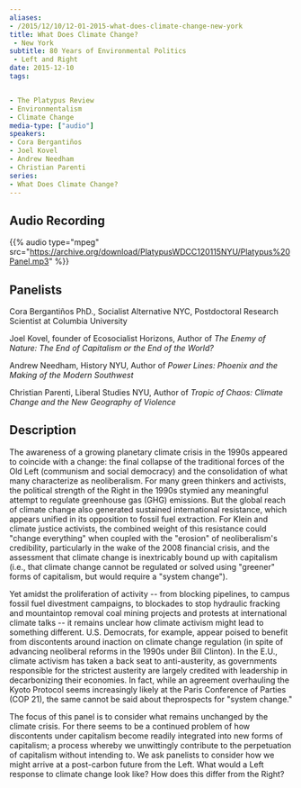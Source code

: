 ```yaml
---
aliases:
- /2015/12/10/12-01-2015-what-does-climate-change-new-york
title: What Does Climate Change?
 - New York
subtitle: 80 Years of Environmental Politics
 - Left and Right
date: 2015-12-10
tags:


- The Platypus Review
- Environmentalism
- Climate Change
media-type: ["audio"]
speakers:
- Cora Bergantiños
- Joel Kovel
- Andrew Needham
- Christian Parenti
series:
- What Does Climate Change?
---
```


## Audio Recording

{{% audio type="mpeg" src="https://archive.org/download/PlatypusWDCC120115NYU/Platypus%20Panel.mp3" %}}

## Panelists

Cora Bergantiños PhD., Socialist Alternative NYC, Postdoctoral Research Scientist at Columbia University

Joel Kovel, founder of Ecosocialist Horizons, Author of _The Enemy of Nature: The End of Capitalism or the End of the World?_ 

Andrew Needham, History NYU, Author of _Power Lines: Phoenix and the Making of the Modern Southwest_ 

Christian Parenti, Liberal Studies NYU, Author of _Tropic of Chaos: Climate Change and the New Geography of Violence_

## Description

The awareness of a growing planetary climate crisis in the 1990s appeared to coincide with a change: the final collapse of the traditional forces of the Old Left (communism and social democracy) and the consolidation of what many characterize as neoliberalism. For many green thinkers and activists, the political strength of the Right in the 1990s stymied any meaningful attempt to regulate greenhouse gas (GHG) emissions. But the global reach of climate change also generated sustained international resistance, which appears unified in its opposition to fossil fuel extraction. For Klein and climate justice activists, the combined weight of this resistance could "change everything" when coupled with the "erosion" of neoliberalism's credibility, particularly in the wake of the 2008 financial crisis, and the assessment that climate change is inextricably bound up with capitalism (i.e., that climate change cannot be regulated or solved using "greener" forms of capitalism, but would require a "system change").

Yet amidst the proliferation of activity -- from blocking pipelines, to campus fossil fuel divestment campaigns, to blockades to stop hydraulic fracking and mountaintop removal coal mining projects and protests at international climate talks -- it remains unclear how climate activism might lead to something different. U.S. Democrats, for example, appear poised to benefit from discontents around inaction on climate change regulation (in spite of advancing neoliberal reforms in the 1990s under Bill Clinton). In the E.U., climate activism has taken a back seat to anti-austerity, as governments responsible for the strictest austerity are largely credited with leadership in decarbonizing their economies. In fact, while an agreement overhauling the Kyoto Protocol seems increasingly likely at the Paris Conference of Parties (COP 21), the same cannot be said about theprospects for "system change."

The focus of this panel is to consider what remains unchanged by the climate crisis. For there seems to be a continued problem of how discontents under capitalism become readily integrated into new forms of capitalism; a process whereby we unwittingly contribute to the perpetuation of capitalism without intending to. We ask panelists to consider how we might arrive at a post-carbon future from the Left. What would a Left response to climate change look like? How does this differ from the Right?
